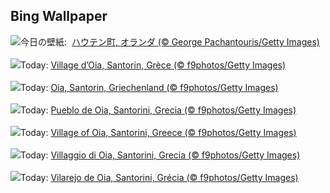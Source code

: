 ## Bing Wallpaper
![](https://www.bing.com/th?id=OHR.HoutenHouses_JA-JP0762629111_UHD.jpg&w=1000)今日の壁紙: &nbsp;[ハウテン町, オランダ (© George Pachantouris/Getty Images)](https://www.bing.com/th?id=OHR.HoutenHouses_JA-JP0762629111_UHD.jpg)
<br><br/>
![](https://www.bing.com/th?id=OHR.OiaSantorini_FR-FR2366635460_UHD.jpg&w=1000)Today: [Village d’Oia, Santorin, Grèce (© f9photos/Getty Images)](https://www.bing.com/th?id=OHR.OiaSantorini_FR-FR2366635460_UHD.jpg)
<br><br/>
![](https://www.bing.com/th?id=OHR.OiaSantorini_DE-DE3882296731_UHD.jpg&w=1000)Today: [Oia, Santorin, Griechenland (© f9photos/Getty Images)](https://www.bing.com/th?id=OHR.OiaSantorini_DE-DE3882296731_UHD.jpg)
<br><br/>
![](https://www.bing.com/th?id=OHR.OiaSantorini_ES-ES1170312678_UHD.jpg&w=1000)Today: [Pueblo de Oia, Santorini, Grecia (© f9photos/Getty Images)](https://www.bing.com/th?id=OHR.OiaSantorini_ES-ES1170312678_UHD.jpg)
<br><br/>
![](https://www.bing.com/th?id=OHR.OiaSantorini_EN-GB8058945435_UHD.jpg&w=1000)Today: [Village of Oia, Santorini, Greece (© f9photos/Getty Images)](https://www.bing.com/th?id=OHR.OiaSantorini_EN-GB8058945435_UHD.jpg)
<br><br/>
![](https://www.bing.com/th?id=OHR.OiaSantorini_IT-IT9704470316_UHD.jpg&w=1000)Today: [Villaggio di Oia, Santorini, Grecia (© f9photos/Getty Images)](https://www.bing.com/th?id=OHR.OiaSantorini_IT-IT9704470316_UHD.jpg)
<br><br/>
![](https://www.bing.com/th?id=OHR.OiaSantorini_PT-BR4517893806_UHD.jpg&w=1000)Today: [Vilarejo de Oia, Santorini, Grécia (© f9photos/Getty Images)](https://www.bing.com/th?id=OHR.OiaSantorini_PT-BR4517893806_UHD.jpg)
<br><br/>
